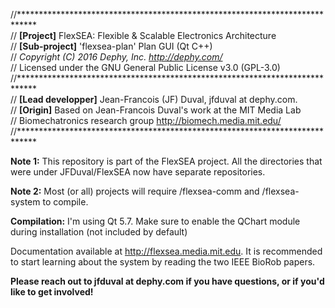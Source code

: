 //****************************************************************************  
//	**[Project]** FlexSEA: Flexible & Scalable Electronics Architecture  
//	**[Sub-project]** 'flexsea-plan' Plan GUI (Qt C++)  
//	*Copyright (C) 2016 Dephy, Inc. <http://dephy.com/>*  
//	Licensed under the GNU General Public License v3.0 (GPL-3.0)  
//****************************************************************************  
//	**[Lead developper]** Jean-Francois (JF) Duval, jfduval at dephy.com.  
//	**[Origin]** Based on Jean-Francois Duval's work at the MIT Media Lab  
//	Biomechatronics research group <http://biomech.media.mit.edu/> 
//****************************************************************************  

**Note 1:** This repository is part of the FlexSEA project. All the directories that were under JFDuval/FlexSEA now have separate repositories.

**Note 2:** Most (or all) projects will require /flexsea-comm and /flexsea-system to compile.

**Compilation:** I'm using Qt 5.7. Make sure to enable the QChart module during installation (not included by default)
  
Documentation available at <http://flexsea.media.mit.edu>. It is recommended to start learning about the system by reading the two IEEE BioRob papers.
  
**Please reach out to jfduval at dephy.com if you have questions, or if you'd like to get involved!**  